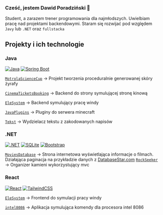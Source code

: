 ### Cześć, jestem Dawid Poradziński 👋

Student, a zarazem trener programowania dla najmłodszych.  Uwielbiam pracę nad projektami backendowymi.
Staram się rozwijać pod względem ``Javy`` lub ``.NET`` oraz ``fullstacka``
## Projekty i ich technologie

### Java
[![Java](https://img.shields.io/badge/Java-%23ED8B00.svg?logo=openjdk&logoColor=white)](#) [![Spring Boot](https://img.shields.io/badge/Spring%20Boot-6DB33F?logo=springboot&logoColor=fff)](#)

[`MotrolaScienceCup`](https://github.com/dawid-poradzinski/MOTOROLASCIENCECUP) -> Projekt tworzenia proceduralnie generowanej skóry żyrafy

[`CinemaTicketsBooking`](https://github.com/dawid-poradzinski/CinemaTicketsBooking) -> Backend do strony symulującej stronę kinową

[`EleSystem`](https://github.com/dawid-poradzinski/elesystem) -> Backend symulujący pracę windy

[`JavaPlugins`](https://github.com/dawid-poradzinski/JavaPlugins) -> Pluginy do serwera minecraft

[`Tekst`](https://github.com/dawid-poradzinski/Tekst) -> Wydzielacz tekstu z zakodowanych napisów

### .NET
[![.NET](https://img.shields.io/badge/.NET-512BD4?logo=dotnet&logoColor=fff)](#) [![SQLite](https://img.shields.io/badge/SQLite-%2307405e.svg?logo=sqlite&logoColor=white)](#) [![Bootstrap](https://img.shields.io/badge/Bootstrap-7952B3?logo=bootstrap&logoColor=fff)](#)

[`MoviesDatabase`](https://github.com/dawid-poradzinski/University-assignments/tree/main/C%23/.NET/MoviesDP) -> Strona internetowa wyświetlająca informacje o filmach. Działająca paginacja na przykładzie danych z [DatabaseStar.com](databasestar.com/)
[`RockSeeker`](https://github.com/dawid-poradzinski/RockSetter) -> Organizer kamieni wykorzystujący mvc

### React
[![React](https://img.shields.io/badge/React-%2320232a.svg?logo=react&logoColor=%2361DAFB)](#) [![TailwindCSS](https://img.shields.io/badge/Tailwind%20CSS-%2338B2AC.svg?logo=tailwind-css&logoColor=white)](#)

[`EleSystem`](https://github.com/dawid-poradzinski/elesystem) -> Frontend do symulacji pracy windy

[`intel8086`](https://github.com/dawid-poradzinski/University-assignments/tree/main/react/Computer-Systems-Architecture) -> Aplikacja symulująca komendy dla procesora intel 8086
